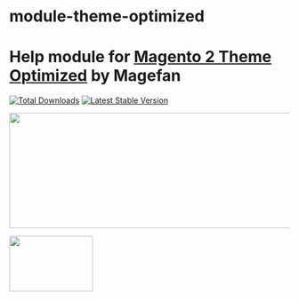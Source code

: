 # module-theme-optimized

# Help module for [Magento 2 Theme Optimized](https://github.com/magefan/theme-frontend-optimized) by Magefan

[![Total Downloads](https://poser.pugx.org/magefan/module-theme-optimized/downloads)](https://packagist.org/packages/magefan/module-theme-optimized)
[![Latest Stable Version](https://poser.pugx.org/magefan/module-theme-optimized/v/stable)](https://packagist.org/packages/magefan/module-theme-optimized)

<a href="https://www.comebackalive.in.ua/donate"><img width="830" height="208" src="https://cm.magefan.com/blog/support-ukraine.png"></a>

<img width="150" height="100" src="https://magefan.com/media/wysiwyg/made_in_ukraine.jpg">

